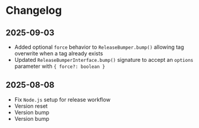 # Changelog

## 2025-09-03

- Added optional `force` behavior to `ReleaseBumper.bump()` allowing tag
  overwrite when a tag already exists
- Updated `ReleaseBumperInterface.bump()` signature to accept an `options`
  parameter with `{ force?: boolean }`

## 2025-08-08

- Fix `Node.js` setup for release workflow
- Version reset
- Version bump
- Version bump
